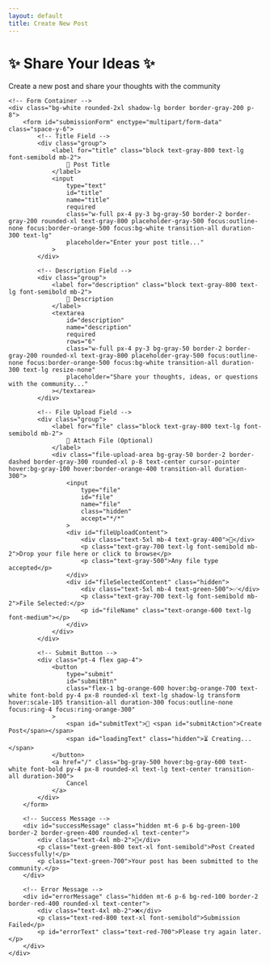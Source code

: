 ```yaml
---
layout: default
title: Create New Post
---
```


<div class="max-w-4xl mx-auto">
    <!-- Page Header -->
    <div class="text-center mb-8">
        <h1 id="pageTitle" class="text-4xl font-bold text-orange-600 mb-4">
            ✨ Share Your Ideas ✨
        </h1>
        <p id="pageSubtitle" class="text-xl text-gray-600">
            Create a new post and share your thoughts with the community
        </p>
    </div>

    <!-- Form Container -->
    <div class="bg-white rounded-2xl shadow-lg border border-gray-200 p-8">
        <form id="submissionForm" enctype="multipart/form-data" class="space-y-6">
            <!-- Title Field -->
            <div class="group">
                <label for="title" class="block text-gray-800 text-lg font-semibold mb-2">
                    🎯 Post Title
                </label>
                <input
                    type="text"
                    id="title"
                    name="title"
                    required
                    class="w-full px-4 py-3 bg-gray-50 border-2 border-gray-200 rounded-xl text-gray-800 placeholder-gray-500 focus:outline-none focus:border-orange-500 focus:bg-white transition-all duration-300 text-lg"
                    placeholder="Enter your post title..."
                >
            </div>

            <!-- Description Field -->
            <div class="group">
                <label for="description" class="block text-gray-800 text-lg font-semibold mb-2">
                    📝 Description
                </label>
                <textarea
                    id="description"
                    name="description"
                    required
                    rows="6"
                    class="w-full px-4 py-3 bg-gray-50 border-2 border-gray-200 rounded-xl text-gray-800 placeholder-gray-500 focus:outline-none focus:border-orange-500 focus:bg-white transition-all duration-300 text-lg resize-none"
                    placeholder="Share your thoughts, ideas, or questions with the community..."
                ></textarea>
            </div>

            <!-- File Upload Field -->
            <div class="group">
                <label for="file" class="block text-gray-800 text-lg font-semibold mb-2">
                    📎 Attach File (Optional)
                </label>
                <div class="file-upload-area bg-gray-50 border-2 border-dashed border-gray-300 rounded-xl p-8 text-center cursor-pointer hover:bg-gray-100 hover:border-orange-400 transition-all duration-300">
                    <input
                        type="file"
                        id="file"
                        name="file"
                        class="hidden"
                        accept="*/*"
                    >
                    <div id="fileUploadContent">
                        <div class="text-5xl mb-4 text-gray-400">📁</div>
                        <p class="text-gray-700 text-lg font-semibold mb-2">Drop your file here or click to browse</p>
                        <p class="text-gray-500">Any file type accepted</p>
                    </div>
                    <div id="fileSelectedContent" class="hidden">
                        <div class="text-5xl mb-4 text-green-500">✅</div>
                        <p class="text-gray-700 text-lg font-semibold mb-2">File Selected:</p>
                        <p id="fileName" class="text-orange-600 text-lg font-medium"></p>
                    </div>
                </div>
            </div>

            <!-- Submit Button -->
            <div class="pt-4 flex gap-4">
                <button
                    type="submit"
                    id="submitBtn"
                    class="flex-1 bg-orange-600 hover:bg-orange-700 text-white font-bold py-4 px-8 rounded-xl text-lg shadow-lg transform hover:scale-105 transition-all duration-300 focus:outline-none focus:ring-4 focus:ring-orange-300"
                >
                    <span id="submitText">🚀 <span id="submitAction">Create Post</span></span>
                    <span id="loadingText" class="hidden">⏳ Creating...</span>
                </button>
                <a href="/" class="bg-gray-500 hover:bg-gray-600 text-white font-bold py-4 px-8 rounded-xl text-lg text-center transition-all duration-300">
                    Cancel
                </a>
            </div>
        </form>

        <!-- Success Message -->
        <div id="successMessage" class="hidden mt-6 p-6 bg-green-100 border-2 border-green-400 rounded-xl text-center">
            <div class="text-4xl mb-2">🎉</div>
            <p class="text-green-800 text-xl font-semibold">Post Created Successfully!</p>
            <p class="text-green-700">Your post has been submitted to the community.</p>
        </div>

        <!-- Error Message -->
        <div id="errorMessage" class="hidden mt-6 p-6 bg-red-100 border-2 border-red-400 rounded-xl text-center">
            <div class="text-4xl mb-2">❌</div>
            <p class="text-red-800 text-xl font-semibold">Submission Failed</p>
            <p id="errorText" class="text-red-700">Please try again later.</p>
        </div>
    </div>

</div>

<script src="{{ '/assets/js/cookie-manager.js' | relative_url }}"></script>

<script>
    // Firebase Function URL - Replace with your actual Firebase function URL
    const FIREBASE_FUNCTION_URL = 'https://asia-south1-isocnet-2d37f.cloudfunctions.net/submitForm';

    // File upload handling
    const fileInput = document.getElementById('file');
    const fileUploadArea = document.querySelector('.file-upload-area');
    const fileUploadContent = document.getElementById('fileUploadContent');
    const fileSelectedContent = document.getElementById('fileSelectedContent');
    const fileName = document.getElementById('fileName');

    // Click to upload
    fileUploadArea.addEventListener('click', () => {
        fileInput.click();

    // Edit functionality - detect edit mode and populate form
    function initializeEditMode() {
        const urlParams = new URLSearchParams(window.location.search);
        const editMode = urlParams.get('edit');
        const postDate = urlParams.get('date');
        const postSlug = urlParams.get('slug');
        
        if (editMode === 'true' && postDate && postSlug) {
            // Update page title and subtitle for edit mode
            document.getElementById('pageTitle').textContent = '✏️ Edit Your Post';
            document.getElementById('pageSubtitle').textContent = 'Update your post and share your revised thoughts';
            document.getElementById('submitAction').textContent = 'Update Post';
            
            // Construct the full postSlug in format YYYY-MM-DD-slug
            const fullPostSlug = `${postDate}-${postSlug}`;
            
            // Load existing post data
            loadPostForEdit(fullPostSlug);
        }
    }
    
    async function loadPostForEdit(postSlug) {
        try {
            // Fetch the post markdown file from GitHub - posts are stored in directories with index.md
            const response = await fetch(`/_posts/${postSlug}/index.md`);
            if (response.ok) {
                const postContent = await response.text();
                parseAndPopulateForm(postContent, postSlug);
            } else {
                throw new Error('Could not load post for editing');
            }
        } catch (error) {
            console.error('Error loading post for edit:', error);
            document.getElementById('errorText').textContent = 'Could not load post for editing: ' + error.message;
            document.getElementById('errorMessage').classList.remove('hidden');
        }
    }
    
    function parseAndPopulateForm(postContent, postSlug) {
        // Parse the markdown front matter and content
        const frontMatterMatch = postContent.match(/^---\n([\s\S]*?)\n---\n([\s\S]*)$/);
        if (frontMatterMatch) {
            const frontMatter = frontMatterMatch[1];
            let content = frontMatterMatch[2];
            
            // Extract title from front matter
            const titleMatch = frontMatter.match(/title:\s*["']?(.*?)["']?\s*$/m);
            if (titleMatch) {
                document.getElementById('title').value = titleMatch[1];
            }
            
            // Extract and handle existing images
            const imageMatches = content.match(/!\[([^\]]*)\]\(([^)]+)\)/g);
            if (imageMatches && imageMatches.length > 0) {
                // Extract the first image for preview
                const firstImageMatch = imageMatches[0].match(/!\[([^\]]*)\]\(([^)]+)\)/);
                if (firstImageMatch) {
                    const imageUrl = firstImageMatch[2];
                    const imageName = firstImageMatch[1];
                    
                    // Show existing image preview
                    showExistingImagePreview(imageUrl, imageName);
                    
                    // Remove image markdown from content for clean editing
                    content = content.replace(/!\[([^\]]*)\]\(([^)]+)\)\s*/g, '').trim();
                }
            }
            
            // Set description as the content (without image references)
            document.getElementById('description').value = content.trim();
        }
    }
    
    function showExistingImagePreview(imageUrl, imageName) {
        const fileUploadContent = document.getElementById('fileUploadContent');
        fileUploadContent.innerHTML = `
            <div class="existing-image-preview">
                <div class="text-2xl mb-2 text-green-600">🖼️</div>
                <p class="text-gray-700 text-lg font-semibold mb-2">Current Image: ${imageName}</p>
                <img src="${imageUrl}" alt="${imageName}" class="max-w-full max-h-48 mx-auto rounded-lg shadow-md mb-4">
                <p class="text-gray-500 text-sm">Upload a new file to replace this image</p>
            </div>
        `;
    }
    
    // Initialize edit mode on page load
    document.addEventListener('DOMContentLoaded', initializeEditMode);

    });

    // File selection
    fileInput.addEventListener('change', (e) => {
        if (e.target.files.length > 0) {
            const file = e.target.files[0];
            fileName.textContent = file.name;
            fileUploadContent.classList.add('hidden');
            fileSelectedContent.classList.remove('hidden');
        }
    });

    // Drag and drop functionality
    fileUploadArea.addEventListener('dragover', (e) => {
        e.preventDefault();
        fileUploadArea.classList.add('border-orange-500', 'bg-orange-50');
    });

    fileUploadArea.addEventListener('dragleave', (e) => {
        e.preventDefault();
        fileUploadArea.classList.remove('border-orange-500', 'bg-orange-50');
    });

    fileUploadArea.addEventListener('drop', (e) => {
        e.preventDefault();
        fileUploadArea.classList.remove('border-orange-500', 'bg-orange-50');
        
        const files = e.dataTransfer.files;
        if (files.length > 0) {
            fileInput.files = files;
            const file = files[0];
            fileName.textContent = file.name;
            fileUploadContent.classList.add('hidden');
            fileSelectedContent.classList.remove('hidden');
        }
    });

    // Form submission
    document.getElementById('submissionForm').addEventListener('submit', async (e) => {
        e.preventDefault();
        
        const submitBtn = document.getElementById('submitBtn');
        const submitText = document.getElementById('submitText');
        const loadingText = document.getElementById('loadingText');
        const successMessage = document.getElementById('successMessage');
        const errorMessage = document.getElementById('errorMessage');
        
        // Show loading state
        submitBtn.disabled = true;
        submitText.classList.add('hidden');
        loadingText.classList.remove('hidden');
        successMessage.classList.add('hidden');
        errorMessage.classList.add('hidden');

        try {
            // Get or set user cookie
            const userCookie = getOrSetUserCookie();
            
            // Prepare form data
            const formData = new FormData();
            formData.append('title', document.getElementById('title').value);
            formData.append('description', document.getElementById('description').value);
            if (document.getElementById('file').files[0]) {
                formData.append('file', document.getElementById('file').files[0]);
            }

            // Submit to Firebase function
            const response = await fetch(FIREBASE_FUNCTION_URL, {
                method: 'POST',
                headers: {
                    'Cookie': `forum_user_id=${userCookie}`
                },
                body: formData
            });

            if (response.ok) {
                const result = await response.json();
                console.log('Success:', result);
                
                // Show success message
                successMessage.classList.remove('hidden');
                
                // Reset form after delay
                setTimeout(() => {
                    document.getElementById('submissionForm').reset();
                    fileUploadContent.classList.remove('hidden');
                    fileSelectedContent.classList.add('hidden');
                    successMessage.classList.add('hidden');
                }, 3000);
            } else {
                throw new Error(`HTTP error! status: ${response.status}`);
            }
        } catch (error) {
            console.error('Error:', error);
            
            // Show error message
            document.getElementById('errorText').textContent = error.message;
            errorMessage.classList.remove('hidden');
        } finally {
            // Reset button state
            submitBtn.disabled = false;
            submitText.classList.remove('hidden');
            loadingText.classList.add('hidden');
        }
    });
</script>
